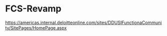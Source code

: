 # FCS-Revamp
https://americas.internal.deloitteonline.com/sites/DDUSIFunctionaCommunity/SitePages/HomePage.aspx
